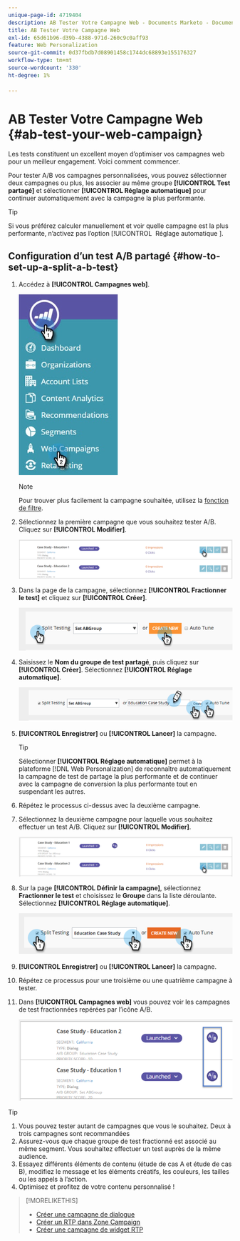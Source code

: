 ```yaml
---
unique-page-id: 4719404
description: AB Tester Votre Campagne Web - Documents Marketo - Documentation Du Produit
title: AB Tester Votre Campagne Web
exl-id: 65d61b96-d39b-4388-971d-260c9c0aff93
feature: Web Personalization
source-git-commit: 0d37fbdb7d08901458c1744dc68893e155176327
workflow-type: tm+mt
source-wordcount: '330'
ht-degree: 1%

---
```


# AB Tester Votre Campagne Web {#ab-test-your-web-campaign}

Les tests constituent un excellent moyen d’optimiser vos campagnes web pour un meilleur engagement. Voici comment commencer.

Pour tester A/B vos campagnes personnalisées, vous pouvez sélectionner deux campagnes ou plus, les associer au même groupe **[!UICONTROL Test partagé]** et sélectionner **[!UICONTROL Réglage automatique]** pour continuer automatiquement avec la campagne la plus performante.

>[!TIP]
>
>Si vous préférez calculer manuellement et voir quelle campagne est la plus performante, n’activez pas l’option [!UICONTROL &#x200B; Réglage automatique &#x200B;].

## Configuration d’un test A/B partagé {#how-to-set-up-a-split-a-b-test}

1. Accédez à **[!UICONTROL Campagnes web]**.

   ![](assets/web-campaigns-hand-2.jpg)

   >[!NOTE]
   >
   >Pour trouver plus facilement la campagne souhaitée, utilisez la [fonction de filtre](/help/marketo/product-docs/web-personalization/working-with-web-campaigns/filter-web-campaigns.md).

1. Sélectionnez la première campagne que vous souhaitez tester A/B. Cliquez sur **[!UICONTROL Modifier]**.

   ![](assets/image2016-11-4-13-3a46-3a37.png)

1. Dans la page de la campagne, sélectionnez **[!UICONTROL Fractionner le test]** et cliquez sur **[!UICONTROL Créer]**.

   ![](assets/image2014-11-26-16-3a47-3a18.png)

1. Saisissez le **Nom du groupe de test partagé**, puis cliquez sur **[!UICONTROL Créer]**. Sélectionnez **[!UICONTROL Réglage automatique]**.

   ![](assets/image2014-11-26-16-3a52-3a24.png)

1. **[!UICONTROL Enregistrer]** ou **[!UICONTROL Lancer]** la campagne.

   >[!TIP]
   >
   >Sélectionner **[!UICONTROL Réglage automatique]** permet à la plateforme [!DNL Web Personalization] de reconnaître automatiquement la campagne de test de partage la plus performante et de continuer avec la campagne de conversion la plus performante tout en suspendant les autres.

1. Répétez le processus ci-dessus avec la deuxième campagne.

1. Sélectionnez la deuxième campagne pour laquelle vous souhaitez effectuer un test A/B. Cliquez sur **[!UICONTROL Modifier]**.

   ![](assets/image2016-11-4-13-3a51-3a39.png)

1. Sur la page **[!UICONTROL Définir la campagne]**, sélectionnez **Fractionner le test** et choisissez le **Groupe** dans la liste déroulante. Sélectionnez **[!UICONTROL Réglage automatique]**.

   ![](assets/image2014-11-26-17-3a2-3a17.png)

1. **[!UICONTROL Enregistrer]** ou **[!UICONTROL Lancer]** la campagne.

1. Répétez ce processus pour une troisième ou une quatrième campagne à tester.

1. Dans **[!UICONTROL Campagnes web]** vous pouvez voir les campagnes de test fractionnées repérées par l’icône A/B.

   ![](assets/image2016-11-4-13-3a55-3a5.png)

>[!TIP]
>
>1. Vous pouvez tester autant de campagnes que vous le souhaitez. Deux à trois campagnes sont recommandées
>1. Assurez-vous que chaque groupe de test fractionné est associé au même segment. Vous souhaitez effectuer un test auprès de la même audience.
>1. Essayez différents éléments de contenu (étude de cas A et étude de cas B), modifiez le message et les éléments créatifs, les couleurs, les tailles ou les appels à l’action.
>1. Optimisez et profitez de votre contenu personnalisé !

>[!MORELIKETHIS]
>
>* [Créer une campagne de dialogue](/help/marketo/product-docs/web-personalization/working-with-web-campaigns/create-a-new-dialog-web-campaign.md)
>* [Créer un RTP dans Zone Campaign](/help/marketo/product-docs/web-personalization/working-with-web-campaigns/create-a-new-in-zone-web-campaign.md)
>* [Créer une campagne de widget RTP](/help/marketo/product-docs/web-personalization/working-with-web-campaigns/create-a-new-widget-web-campaign.md)
